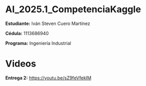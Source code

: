 # AI_2025.1_CompetenciaKaggle

**Estudiante:** Iván Steven Cuero Martínez

**Cédula:** 1113686940

**Programa:** Ingeniería Industrial

# Videos

**Entrega 2:** https://youtu.be/sZ9feVfekIM
